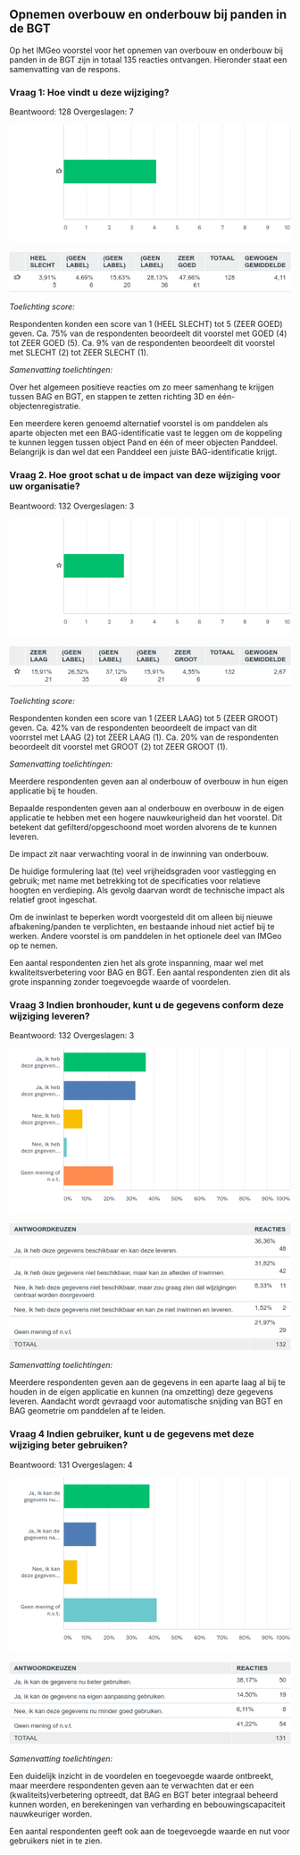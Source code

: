 ## Opnemen overbouw en onderbouw bij panden in de BGT

Op het IMGeo voorstel voor het opnemen van overbouw en onderbouw bij panden in de BGT zijn in totaal 135 reacties ontvangen. 
Hieronder staat een samenvatting van de respons.

### Vraag 1: Hoe vindt u deze wijziging?

Beantwoord: 128 Overgeslagen: 7

![chart2455347070.png](media/07c7a9667c80c601a9e42493bbe4ee69.png)

![table2455347070.png](media/9e43217bac94a14fc7cb0f8fcd1ce066.png)

*Toelichting score:*

Respondenten konden een score van 1 (HEEL SLECHT) tot 5 (ZEER GOED) geven. Ca.
75% van de respondenten beoordeelt dit voorstel met GOED (4) tot ZEER GOED (5).
Ca. 9% van de respondenten beoordeelt dit voorstel met SLECHT (2) tot ZEER
SLECHT (1).

*Samenvatting toelichtingen:*

Over het algemeen positieve reacties om zo meer samenhang te krijgen tussen BAG
en BGT, en stappen te zetten richting 3D en één-objectenregistratie.

Een meerdere keren genoemd alternatief voorstel is om panddelen als aparte
objecten met een BAG-identificatie vast te leggen om de koppeling te kunnen
leggen tussen object Pand en één of meer objecten Panddeel. Belangrijk is dan
wel dat een Panddeel een juiste BAG-identificatie krijgt.

### Vraag 2. Hoe groot schat u de impact van deze wijziging voor uw organisatie?

Beantwoord: 132 Overgeslagen: 3

![chart2455350000.png](media/656b40ed0ff02bb4ff4813b085ef1149.png)

![table2455350000.png](media/b3e6100bb6d9e1837f70e6c7d466a95b.png)

*Toelichting score:*

Respondenten konden een score van 1 (ZEER LAAG) tot 5 (ZEER GROOT) geven. Ca.
42% van de respondenten beoordeelt de impact van dit voorrstel met LAAG (2) tot
ZEER LAAG (1). Ca. 20% van de respondenten beoordeelt dit voorstel met GROOT (2)
tot ZEER GROOT (1).

*Samenvatting toelichtingen:*

Meerdere respondenten geven aan al onderbouw of overbouw in hun eigen applicatie
bij te houden.

Bepaalde respondenten geven aan al onderbouw en overbouw in de eigen applicatie
te hebben met een hogere nauwkeurigheid dan het voorstel. Dit betekent dat
gefilterd/opgeschoond moet worden alvorens de te kunnen leveren.

De impact zit naar verwachting vooral in de inwinning van onderbouw.

De huidige formulering laat (te) veel vrijheidsgraden voor vastlegging en
gebruik; met name met betrekking tot de specificaties voor relatieve hoogten en
verdieping. Als gevolg daarvan wordt de technische impact als relatief groot
ingeschat.

Om de inwinlast te beperken wordt voorgesteld dit om alleen bij nieuwe
afbakening/panden te verplichten, en bestaande inhoud niet actief bij te werken.
Andere voorstel is om panddelen in het optionele deel van IMGeo op te nemen.

Een aantal respondenten zien het als grote inspanning, maar wel met
kwaliteitsverbetering voor BAG en BGT. Een aantal respondenten zien dit als
grote inspanning zonder toegevoegde waarde of voordelen.

### Vraag 3 Indien bronhouder, kunt u de gegevens conform deze wijziging leveren?

Beantwoord: 132 Overgeslagen: 3

![chart2455350340.png](media/3228ad6ca914db306a83210a7d7fa383.png)

![table2455350340.png](media/f7adc211f3a55ba52445ee1b65f4ee59.png)

*Samenvatting toelichtingen:*

Meerdere respondenten geven aan de gegevens in een aparte laag al bij te houden
in de eigen applicatie en kunnen (na omzetting) deze gegevens leveren. Aandacht
wordt gevraagd voor automatische snijding van BGT en BAG geometrie om panddelen
af te leiden.

### Vraag 4 Indien gebruiker, kunt u de gegevens met deze wijziging beter gebruiken?

Beantwoord: 131 Overgeslagen: 4

![chart2455352060.png](media/52713b5a5b4e3b07a2f63e47c94a0c67.png)

![table2455352060.png](media/17bc6df3238546890ed641434e4f537b.png)

*Samenvatting toelichtingen:*

Een duidelijk inzicht in de voordelen en toegevoegde waarde ontbreekt, maar
meerdere respondenten geven aan te verwachten dat er een (kwaliteits)verbetering
optreedt, dat BAG en BGT beter integraal beheerd kunnen worden, en berekeningen
van verharding en bebouwingscapaciteit nauwkeuriger worden.

Een aantal respondenten geeft ook aan de toegevoegde waarde en nut voor
gebruikers niet in te zien.

